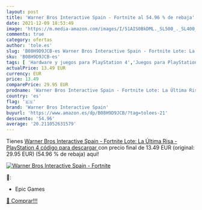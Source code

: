 ```yaml
---
layout: post
title: 'Warner Bros Interactive Spain - Fortnite al 54.96 % de rebaja'
date: 2021-12-09 18:53:49
image: 'https://m.media-amazon.com/images/I/51AIS0BkDML._SL500_._SL400_.jpg'
comments: true
category: ofertas
author: 'tole.es'
slug: 'B08H9D9JCB-es Warner Bros Interactive Spain - Fortnite Lote: La Última...'
sku: 'B08H9D9JCB-es'
tags: [ 'Hardware y juegos para PlayStation 4','Juegos para PlayStation 4','Videojuegos','playstation','warner bros interactive spain', ]
actualPrice: 13.49 EUR
currency: EUR
price: 13.49
comparePrice: 29.95 EUR
prodname: 'Warner Bros Interactive Spain - Fortnite Lote: La Última Risa - PlayStation 4  código para descargar '
country: 'es'
flag: '🇪🇸'
brand: 'Warner Bros Interactive Spain'
buyurl: 'https://www.amazon.es/dp/B08H9D9JCB/?tag=tolees-21'
descuento: '54.96'
average: '20.211052631579'
---
```


Tienes [Warner Bros Interactive Spain - Fortnite Lote: La Última Risa - PlayStation 4  código para descargar ](https://www.amazon.es/dp/B08H9D9JCB/?tag=tolees-21) con precio final de  13.49 EUR (original: 29.95 EUR) (54.96 %  de rebaja) aqui!

[![Warner Bros Interactive Spain - Fortnite](https://m.media-amazon.com/images/I/51AIS0BkDML._SL500_._SL400_.jpg)](https://www.amazon.es/dp/B08H9D9JCB/?tag=tolees-21)

🔎:

- Epic Games

[🛒 Comprar!!!](https://www.amazon.es/dp/B08H9D9JCB/?tag=tolees-21)
